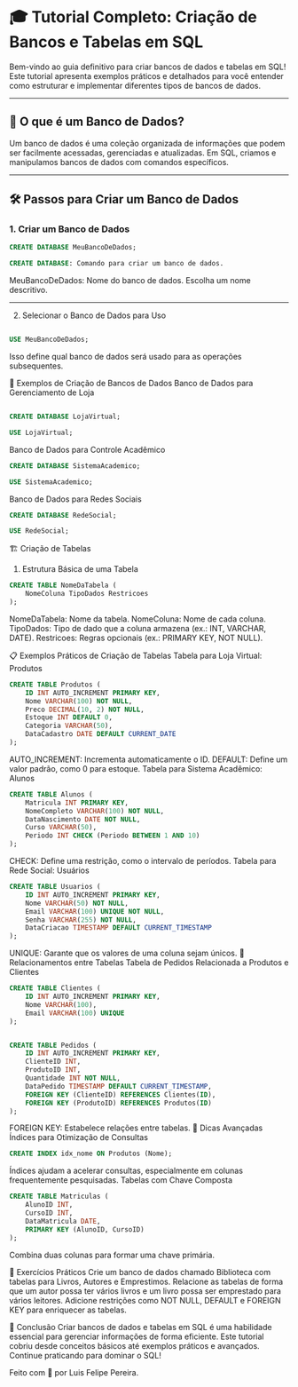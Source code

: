 # 🎓 Tutorial Completo: Criação de Bancos e Tabelas em SQL

Bem-vindo ao guia definitivo para criar bancos de dados e tabelas em SQL! Este tutorial apresenta exemplos práticos e detalhados para você entender como estruturar e implementar diferentes tipos de bancos de dados.

---

## 📂 O que é um Banco de Dados?

Um banco de dados é uma coleção organizada de informações que podem ser facilmente acessadas, gerenciadas e atualizadas. Em SQL, criamos e manipulamos bancos de dados com comandos específicos.

---

## 🛠️ Passos para Criar um Banco de Dados

### 1. Criar um Banco de Dados
```sql
CREATE DATABASE MeuBancoDeDados;
```
```sql
CREATE DATABASE: Comando para criar um banco de dados.
```
MeuBancoDeDados: Nome do banco de dados. Escolha um nome descritivo.

---

2. Selecionar o Banco de Dados para Uso
   
```sql

USE MeuBancoDeDados;
```
Isso define qual banco de dados será usado para as operações subsequentes.

📝 Exemplos de Criação de Bancos de Dados
Banco de Dados para Gerenciamento de Loja

```sql

CREATE DATABASE LojaVirtual;
```
```sql
USE LojaVirtual;
```
Banco de Dados para Controle Acadêmico

```sql
CREATE DATABASE SistemaAcademico;
```
```sql
USE SistemaAcademico;
```
Banco de Dados para Redes Sociais

```sql
CREATE DATABASE RedeSocial;
```
```sql
USE RedeSocial;
```

🏗️ Criação de Tabelas
1. Estrutura Básica de uma Tabela
   
```sql
CREATE TABLE NomeDaTabela (
    NomeColuna TipoDados Restricoes
);
```

NomeDaTabela: Nome da tabela.
NomeColuna: Nome de cada coluna.
TipoDados: Tipo de dado que a coluna armazena (ex.: INT, VARCHAR, DATE).
Restricoes: Regras opcionais (ex.: PRIMARY KEY, NOT NULL).


📋 Exemplos Práticos de Criação de Tabelas
Tabela para Loja Virtual: Produtos


```sql
CREATE TABLE Produtos (
    ID INT AUTO_INCREMENT PRIMARY KEY,
    Nome VARCHAR(100) NOT NULL,
    Preco DECIMAL(10, 2) NOT NULL,
    Estoque INT DEFAULT 0,
    Categoria VARCHAR(50),
    DataCadastro DATE DEFAULT CURRENT_DATE
);

```

AUTO_INCREMENT: Incrementa automaticamente o ID.
DEFAULT: Define um valor padrão, como 0 para estoque.
Tabela para Sistema Acadêmico: Alunos


```sql
CREATE TABLE Alunos (
    Matricula INT PRIMARY KEY,
    NomeCompleto VARCHAR(100) NOT NULL,
    DataNascimento DATE NOT NULL,
    Curso VARCHAR(50),
    Periodo INT CHECK (Periodo BETWEEN 1 AND 10)
);
```
CHECK: Define uma restrição, como o intervalo de períodos.
Tabela para Rede Social: Usuários

```sql
CREATE TABLE Usuarios (
    ID INT AUTO_INCREMENT PRIMARY KEY,
    Nome VARCHAR(50) NOT NULL,
    Email VARCHAR(100) UNIQUE NOT NULL,
    Senha VARCHAR(255) NOT NULL,
    DataCriacao TIMESTAMP DEFAULT CURRENT_TIMESTAMP
);

```

UNIQUE: Garante que os valores de uma coluna sejam únicos.
🔗 Relacionamentos entre Tabelas
Tabela de Pedidos Relacionada a Produtos e Clientes

```sql
CREATE TABLE Clientes (
    ID INT AUTO_INCREMENT PRIMARY KEY,
    Nome VARCHAR(100),
    Email VARCHAR(100) UNIQUE
);
```
```sql

CREATE TABLE Pedidos (
    ID INT AUTO_INCREMENT PRIMARY KEY,
    ClienteID INT,
    ProdutoID INT,
    Quantidade INT NOT NULL,
    DataPedido TIMESTAMP DEFAULT CURRENT_TIMESTAMP,
    FOREIGN KEY (ClienteID) REFERENCES Clientes(ID),
    FOREIGN KEY (ProdutoID) REFERENCES Produtos(ID)
);
```
FOREIGN KEY: Estabelece relações entre tabelas.
🌟 Dicas Avançadas
Índices para Otimização de Consultas

```sql
CREATE INDEX idx_nome ON Produtos (Nome);
```

Índices ajudam a acelerar consultas, especialmente em colunas frequentemente pesquisadas.
Tabelas com Chave Composta

```sql
CREATE TABLE Matriculas (
    AlunoID INT,
    CursoID INT,
    DataMatricula DATE,
    PRIMARY KEY (AlunoID, CursoID)
);
```
Combina duas colunas para formar uma chave primária.


🧩 Exercícios Práticos
Crie um banco de dados chamado Biblioteca com tabelas para Livros, Autores e Emprestimos.
Relacione as tabelas de forma que um autor possa ter vários livros e um livro possa ser emprestado para vários leitores.
Adicione restrições como NOT NULL, DEFAULT e FOREIGN KEY para enriquecer as tabelas.

🚀 Conclusão
Criar bancos de dados e tabelas em SQL é uma habilidade essencial para gerenciar informações de forma eficiente. Este tutorial cobriu desde conceitos básicos até exemplos práticos e avançados. Continue praticando para dominar o SQL!

Feito com 💙 por Luis Felipe Pereira.
